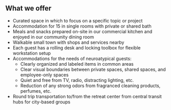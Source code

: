 ## What we offer

* Curated space in which to focus on a specific topic or project
* Accommodation for 15 in single rooms with private or shared bath
* Meals and snacks prepared on-site in our commercial kitchen and enjoyed in our community dining room
* Walkable small town with shops and services nearby
* Each guest has a rolling desk and locking toolbox for flexible workstation setup
* Accommodations for the needs of neuroatypical guests:
  * Clearly organized and labeled items in common areas
  * Clear visual boundaries between private spaces, shared spaces, and employee-only spaces
  * Quiet and free from TV, radio, distracting lighting, etc.
  * Reduction of any strong odors from fragranced cleaning products, perfumes, etc.
* Round trip transportation to/from the retreat center from central transit hubs for city-based groups
